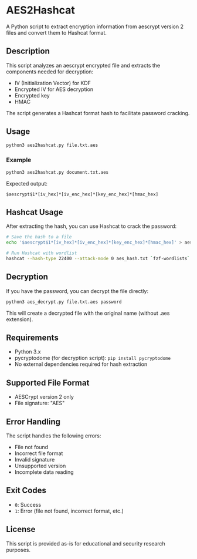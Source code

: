 # AES2Hashcat

A Python script to extract encryption information from aescrypt version 2 files and convert them to Hashcat format.

## Description

This script analyzes an aescrypt encrypted file and extracts the components needed for decryption:
- IV (Initialization Vector) for KDF
- Encrypted IV for AES decryption
- Encrypted key
- HMAC

The script generates a Hashcat format hash to facilitate password cracking.

## Usage

```bash
python3 aes2hashcat.py file.txt.aes
```

### Example

```bash
python3 aes2hashcat.py document.txt.aes
```

Expected output:
```
$aescrypt$1*[iv_hex]*[iv_enc_hex]*[key_enc_hex]*[hmac_hex]
```

## Hashcat Usage

After extracting the hash, you can use Hashcat to crack the password:

```bash
# Save the hash to a file
echo '$aescrypt$1*[iv_hex]*[iv_enc_hex]*[key_enc_hex]*[hmac_hex]' > aes_hash.txt

# Run Hashcat with wordlist
hashcat --hash-type 22400 --attack-mode 0 aes_hash.txt `fzf-wordlists`
```

## Decryption

If you have the password, you can decrypt the file directly:

```bash
python3 aes_decrypt.py file.txt.aes password
```

This will create a decrypted file with the original name (without .aes extension).

## Requirements

- Python 3.x
- pycryptodome (for decryption script): `pip install pycryptodome`
- No external dependencies required for hash extraction

## Supported File Format

- AESCrypt version 2 only
- File signature: "AES"

## Error Handling

The script handles the following errors:
- File not found
- Incorrect file format
- Invalid signature
- Unsupported version
- Incomplete data reading

## Exit Codes

- `0`: Success
- `1`: Error (file not found, incorrect format, etc.)

## License

This script is provided as-is for educational and security research purposes.